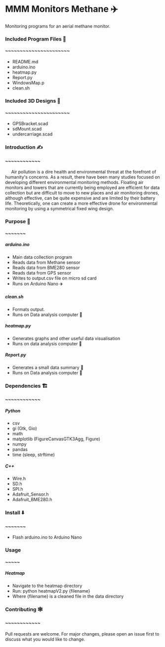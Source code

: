 # MMM Monitors Methane ✈️
Monitoring programs for an aerial methane monitor.  

### Included Program Files 🎪  
#### ~~~~~~~~~~~~~~~~~~~~~~  
* README.md  
* arduino.ino
* heatmap.py  
* Report.py    
* WindowsMap.p    
* clean.sh  

### Included 3D Designs 🗼  
#### ~~~~~~~~~~~~~~~~~~~~~~  
* GPSBracket.scad
* sdMount.scad
* undercarriage.scad


### Introduction ✍️
#### ~~~~~~~~~~~~

&nbsp;&nbsp;&nbsp;&nbsp; Air pollution is a dire health and
environmental threat at the forefront of humanity's concerns. As a result, there
 have been many studies focused on developing different environmental monitoring
  methods. Floating air monitors and towers that are currently being employed
  are efficient for data collection but are difficult to move to new places and
   air monitoring drones, although effective, can be quite expensive and are
   limited by their battery life. Theoretically, one can create a more effective
    drone for environmental monitoring by using a symmetrical fixed wing design.

### Purpose 🥅
#### ~~~~~~~
##### arduino.ino
* Main data collection program
* Reads data from Methane sensor     
* Reads data from BME280 sensor     
* Reads data from GPS sensor     
* Writes to output.csv file on micro sd card    
* Runs on Arduino Nano ✈️    
##### clean.sh    
* Formats output.    
* Runs on Data analysis computer 🔌    
##### heatmap.py   
* Generates graphs and other useful data visualisation    
* Runs on data analysis computer 🔌    
##### Report.py    
* Generates a small data summary 📝    
* Runs on Data analysis computer 🔌    
### Dependencies 🏗️    
#### ~~~~~~~~~~~~    
##### Python    
* csv    
* gi (Gtk, Gio)    
* math    
* matplotlib (FigureCanvasGTK3Agg, Figure)    
* numpy    
* pandas     
* time (sleep, strftime)    

##### C++
* Wire.h    
* SD.h    
* SPI.h    
* Adafruit_Sensor.h    
* Adafruit_BME280.h     

### Install ⬇️
#### ~~~~~~~
* Flash arduino.ino to Arduino Nano

### Usage
#### ~~~~~
##### Heatmap
- Navigate to the heatmap directory
- Run: python heatmapV2.py {filename}
- Where {filename} is a cleaned file in the data directory

### Contributing 🕸️
#### ~~~~~~~~~~~~
Pull requests are welcome. For major changes, please open an issue first to discuss what you would like to change.
